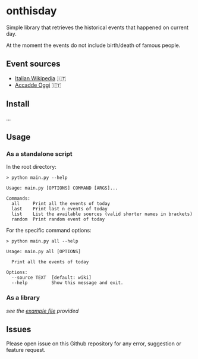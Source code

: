 # onthisday

Simple library that retrieves the historical events that happened on current day.

At the moment the events do not include birth/death of famous people.

## Event sources
- [Italian Wikipedia](https://it.wikipedia.org/wiki/Oggi) 🇮🇹
- [Accadde Oggi](https://www.accaddeoggi.it/) 🇮🇹

## Install
...

## Usage

### As a standalone script
In the root directory:

```angular2html
> python main.py --help

Usage: main.py [OPTIONS] COMMAND [ARGS]...

Commands:
  all     Print all the events of today
  last    Print last n events of today
  list    List the available sources (valid shorter names in brackets)
  random  Print random event of today
```

For the specific command options:

```angular2html
> python main.py all --help

Usage: main.py all [OPTIONS]

  Print all the events of today

Options:
  --source TEXT  [default: wiki]
  --help         Show this message and exit.

```

### As a library
_see the [example file](example.py) provided_ 

## Issues
Please open issue on this Github repository for any error, suggestion or feature request.